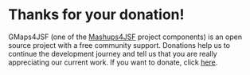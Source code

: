 # Thanks for your donation! #
GMaps4JSF (one of the [Mashups4JSF](http://code.google.com/p/mashups4jsf) project components) is an open source project with a free community support. Donations help us to continue the development journey and tell us that you are really appreciating our current work. If you want to donate, click [here](http://www.mashups4jsf.com/donate.htm).